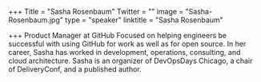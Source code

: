 ﻿+++
Title = "Sasha Rosenbaum"
Twitter = ""
image = "Sasha-Rosenbaum.jpg"
type = "speaker"
linktitle = "Sasha Rosenbaum"

+++
Product Manager at GitHub
Focused on helping engineers be successful with using GitHub for work as well as for open source.
In her career, Sasha has worked in development, operations, consulting, and cloud architecture. Sasha is an organizer of DevOpsDays Chicago, a chair of DeliveryConf, and a published author.
